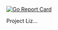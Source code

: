 [![Go Report Card](https://goreportcard.com/badge/github.com/Kankeran/project_liz)](https://goreportcard.com/report/github.com/Kankeran/project_liz)

Project Liz...
